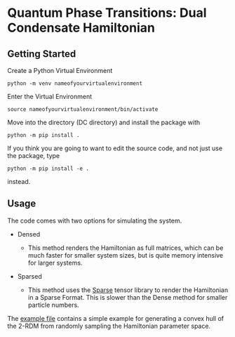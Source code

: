 # Quantum Phase Transitions: Dual Condensate Hamiltonian

## Getting Started
Create a Python Virtual Environment
```
python -m venv nameofyourvirtualenvironment

```
Enter the Virtual Environment

```
source nameofyourvirtualenvironment/bin/activate
```
Move into the directory (DC directory) and install the package with

```
python -m pip install .
```

If you think you are going to want to edit the source code, and not just use the package, type

```
python -m pip install -e .
```
instead.

## Usage
The code comes with two options for simulating the system.
- Densed
	- This method renders the Hamiltonian as full matrices, which can be much faster for smaller system sizes, but is quite memory intensive for larger systems.

- Sparsed
	- This method uses the [Sparse](https://sparse.pydata.org/en/stable/) tensor library to render the Hamiltonian in a Sparse Format. This is slower than the Dense method for smaller particle numbers.  

The [example file](example.py) contains a simple example for generating a convex hull of the 2-RDM from randomly sampling the Hamiltonian parameter space.


